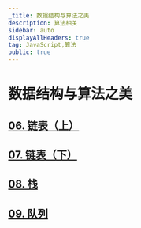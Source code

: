 ```yaml
---
_title: 数据结构与算法之美
description: 算法相关
sidebar: auto
displayAllHeaders: true
tag: JavaScript,算法
public: true
---
```


# 数据结构与算法之美

## [06. 链表（上）](06.linked-list01.md)
## [07. 链表（下）](07.linked-list02.md)
## [08. 栈](08.stack.md)
## [09. 队列](09.queue.md)